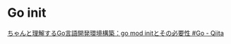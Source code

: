 # Go init

[ちゃんと理解するGo言語開発環境構築：go mod initとその必要性 #Go - Qiita](https://qiita.com/TakanoriVega/items/6d7210147c289b45298a)
